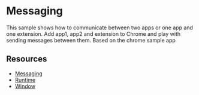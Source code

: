# Messaging

This sample shows how to communicate between two apps or one app and one extension. Add app1, app2 and extension to Chrome and play with sending messages between them.
Based on the chrome sample app

## Resources

* [Messaging](https://developer.chrome.com/apps/runtime.html#method-sendMessage)
* [Runtime](http://developer.chrome.com/apps/app.runtime.html)
* [Window](http://developer.chrome.com/apps/app.window.html)
     

